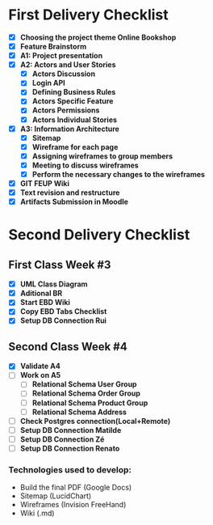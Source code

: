 # **First Delivery Checklist**

* [x] **Choosing the project theme Online Bookshop**
* [x] **Feature Brainstorm**
* [x] **A1: Project presentation**
* [x] **A2: Actors and User Stories**
  * [x] **Actors Discussion**
  * [x] **Login API**
  * [x] **Defining Business Rules**
  * [x] **Actors Specific Feature**
  * [x] **Actors Permissions**
  * [x] **Actors Individual Stories**
* [x] **A3: Information Architecture**
  * [x] **Sitemap**
  * [x] **Wireframe for each page**
  * [x] **Assigning wireframes to group members**
  * [x] **Meeting to discuss wireframes**
  * [x] **Perform the necessary changes to the wireframes**
* [x] **GIT FEUP Wiki**
* [x] **Text revision and restructure**
* [x] **Artifacts Submission in Moodle**

# **Second Delivery Checklist**

## **First Class Week #3**

* [x] **UML Class Diagram**
* [x] **Aditional BR**
* [x] **Start EBD Wiki**
* [x] **Copy EBD Tabs Checklist**
* [x] **Setup DB Connection Rui**

## **Second Class Week #4**

* [x] **Validate A4**
* [ ] **Work on A5**
  * [ ] **Relational Schema User Group**
  * [ ] **Relational Schema Order Group**
  * [ ] **Relational Schema Product Group**
  * [ ] **Relational Schema Address**
* [ ] **Check Postgres connection(Local+Remote)**
* [ ] **Setup DB Connection Matilde**
* [ ] **Setup DB Connection Zé**
* [ ] **Setup DB Connection Renato**

### Technologies used to develop:

- Build the final PDF (Google Docs)
- Sitemap (LucidChart)
- Wireframes (Invision FreeHand)
- Wiki (.md)